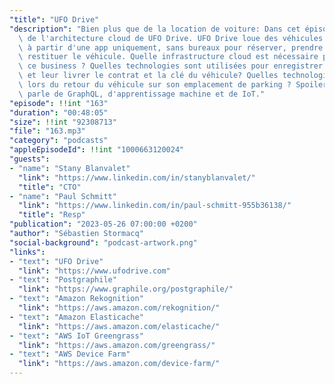 ```yaml
---
"title": "UFO Drive"
"description": "Bien plus que de la location de voiture: Dans cet épisode nous parlons\
  \ de l'architecture cloud de UFO Drive. UFO Drive loue des véhicules électriques\
  \ à partir d'une app uniquement, sans bureaux pour réserver, prendre en charge ou\
  \ restituer le véhicule. Quelle infrastructure cloud est nécessaire pour supporter\
  \ ce business ? Quelles technologies sont utilisées pour enregistrer les utilisateurs\
  \ et leur livrer le contrat et la clé du véhicule? Quelles technologies sont utilisées\
  \ lors du retour du véhicule sur son emplacement de parking ? Spoiler alert, on\
  \ parle de GraphQL, d'apprentissage machine et de IoT."
"episode": !!int "163"
"duration": "00:48:05"
"size": !!int "92308713"
"file": "163.mp3"
"category": "podcasts"
"appleEpisodeId": !!int "1000663120024"
"guests":
- "name": "Stany Blanvalet"
  "link": "https://www.linkedin.com/in/stanyblanvalet/"
  "title": "CTO"
- "name": "Paul Schmitt"
  "link": "https://www.linkedin.com/in/paul-schmitt-955b36138/"
  "title": "Resp"
"publication": "2023-05-26 07:00:00 +0200"
"author": "Sébastien Stormacq"
"social-background": "podcast-artwork.png"
"links":
- "text": "UFO Drive"
  "link": "https://www.ufodrive.com"
- "text": "Postgraphile"
  "link": "https://www.graphile.org/postgraphile/"
- "text": "Amazon Rekognition"
  "link": "https://aws.amazon.com/rekognition/"
- "text": "Amazon Elasticache"
  "link": "https://aws.amazon.com/elasticache/"
- "text": "AWS IoT Greengrass"
  "link": "https://aws.amazon.com/greengrass/"
- "text": "AWS Device Farm"
  "link": "https://aws.amazon.com/device-farm/"
---
```

